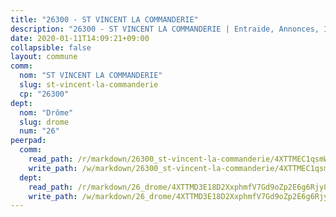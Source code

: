```yaml
---
title: "26300 - ST VINCENT LA COMMANDERIE"
description: "26300 - ST VINCENT LA COMMANDERIE | Entraide, Annonces, Initiatives"
date: 2020-01-11T14:09:21+09:00
collapsible: false
layout: commune
comm:
  nom: "ST VINCENT LA COMMANDERIE"
  slug: st-vincent-la-commanderie
  cp: "26300"
dept:
  nom: "Drôme"
  slug: drome
  num: "26"
peerpad:
  comm:
    read_path: /r/markdown/26300_st-vincent-la-commanderie/4XTTMEC1qsmWTLV7fGxa14KujzHEE8FRG4uRcKtuVYdQmVKHs
    write_path: /w/markdown/26300_st-vincent-la-commanderie/4XTTMEC1qsmWTLV7fGxa14KujzHEE8FRG4uRcKtuVYdQmVKHs-K3TgUAoBC3nV6WQy8AZEyXwmjYgBTdJXCf9H2aQG9C9vYbr1GceE1Xyj3LyU2M9GDovyLurnAGNzDRWQDENSoZ2DuaHW6Vbs9d8VGQeSrJhwqZmiANHcoCGHgfDRabytgMiKo2bK
  dept:
    read_path: /r/markdown/26_drome/4XTTMD3E18D2XxphmfV7Gd9oZp2E6g6Rjy8yoyyuT4SyeeDZv
    write_path: /w/markdown/26_drome/4XTTMD3E18D2XxphmfV7Gd9oZp2E6g6Rjy8yoyyuT4SyeeDZv-K3TgUGX4nG6FnUgVjDeodHJBzD4Z7jTqAJwquijk1LCW8AWc9CAemuRZDQCZC8aha3sgQcHNRUHizJ1bQGiTeNjxAKKxoxsNxcJ7pjGzQ4icP1ftCA9sHED31LddZbCgpf6zkM4Q
---
```


